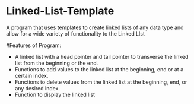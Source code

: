 # Linked-List-Template
A program that uses templates to create linked lists of any data type and allow for a wide variety of functionality to the Linked LIst

#Features of Program:
- A linked list with a head pointer and tail pointer to transverse the linked list from the beginning or the end.
- Functions to add values to the linked list at the beginning, end or at a certain index.
- Functions to delete values from the linked list at the beginning, end, or any desired index.
- Function to display the linked list

